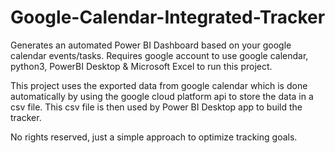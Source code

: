 # Google-Calendar-Integrated-Tracker
Generates an automated Power BI Dashboard based on your google calendar events/tasks.
Requires google account to use google calendar, python3, PowerBI Desktop & Microsoft Excel to run this project.

This project uses the exported data from google calendar which is done automatically by using the google cloud platform api to store the data in a csv file. 
This csv file is then used by Power BI Desktop app to build the tracker.

No rights reserved, just a simple approach to optimize tracking goals.
